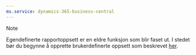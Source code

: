 ```yaml
---
ms.service: dynamics-365-business-central
---
```

> [!NOTE]
> Egendefinerte rapportoppsett er en eldre funksjon som blir faset ut. I stedet bør du begynne å opprette brukerdefinerte oppsett som beskrevet [her](../ui-get-started-layouts.md).